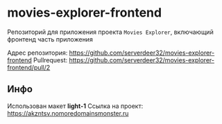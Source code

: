 # movies-explorer-frontend

Репозиторий для приложения проекта `Movies Explorer`, включающий фронтенд часть приложения
  
Адрес репозитория: https://github.com/serverdeer32/movies-explorer-frontend
Pullrequest: https://github.com/serverdeer32/movies-explorer-frontend/pull/2

## Инфо
Использован макет **light-1**
Ссылка на проект: https://akzntsv.nomoredomainsmonster.ru  